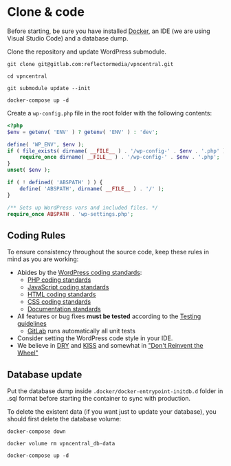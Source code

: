 
# Clone & code
Before starting, be sure you have installed [Docker](https://www.docker.com/), an IDE (we are using Visual Studio Code) and a database dump.

Clone the repository and update WordPress submodule.
```
git clone git@gitlab.com:reflectormedia/vpncentral.git

cd vpncentral

git submodule update --init

docker-compose up -d
```

Create a `wp-config.php` file in the root folder with the following contents:
```php
<?php
$env = getenv( 'ENV' ) ? getenv( 'ENV' ) : 'dev';

define( 'WP_ENV', $env );
if ( file_exists( dirname( __FILE__ ) . '/wp-config-' . $env . '.php' ) ) {
	require_once dirname( __FILE__ ) . '/wp-config-' . $env . '.php';
}
unset( $env );

if ( ! defined( 'ABSPATH' ) ) {
	define( 'ABSPATH', dirname( __FILE__ ) . '/' );
}

/** Sets up WordPress vars and included files. */
require_once ABSPATH . 'wp-settings.php';
```

## Coding Rules

To ensure consistency throughout the source code, keep these rules in mind as you are working:

* Abides by the [WordPress coding standards][wp-coding-standards]:
  * [PHP coding standards][wp-coding-php-standards]
  * [JavaScript coding standards][wp-coding-javascript-standards]
  * [HTML coding standards][wp-coding-html-standards]
  * [CSS coding standards][wp-coding-css-standards]
  * [Documentation standards][wp-documentation-standards]
* All features or bug fixes **must be tested** according to the [Testing guidelines][wp-testing]
  * [GitLab][gitlab] runs automatically all unit tests
* Consider setting the WordPress code style in your IDE.
* We believe in [DRY][dry] and [KISS][kiss] and somewhat in ["Don't Reinvent the Wheel"][dont-reinvent-the-wheel]

## Database update

Put the database dump inside `.docker/docker-entrypoint-initdb.d` folder in .sql format before starting the container to sync with production.

To delete the existent data (if you want just to update your database), you should first delete the database volume:

```
docker-compose down

docker volume rm vpncentral_db-data

docker-compose up -d
```
[wp-coding-standards]: https://make.wordpress.org/core/handbook/best-practices/coding-standards/
[wp-coding-php-standards]: https://make.wordpress.org/core/handbook/best-practices/coding-standards/php/
[wp-coding-javascript-standards]: https://make.wordpress.org/core/handbook/best-practices/coding-standards/javascript/
[wp-coding-html-standards]: https://make.wordpress.org/core/handbook/best-practices/coding-standards/html/
[wp-coding-css-standards]: https://make.wordpress.org/core/handbook/best-practices/coding-standards/css/
[wp-documentation-standards]: https://make.wordpress.org/core/handbook/best-practices/inline-documentation-standards/php/
[wp-testing]: https://make.wordpress.org/core/handbook/testing/automated-testing/phpunit/
[gitlab]: https://gitlab.com
[dont-reinvent-the-wheel]: https://blog.codinghorror.com/dont-reinvent-the-wheel-unless-you-plan-on-learning-more-about-wheels/
[dry]: https://en.wikipedia.org/wiki/Don%27t_repeat_yourself
[kiss]: https://en.wikipedia.org/wiki/KISS_principle
